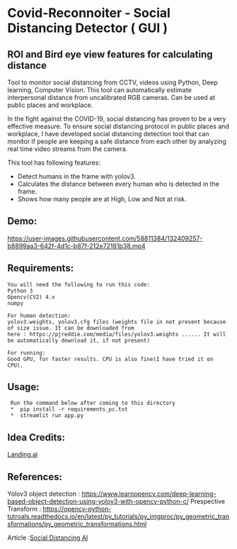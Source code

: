 # Covid-Reconnoiter - Social Distancing Detector ( GUI )
## ROI and Bird eye view features for calculating distance 
   Tool to monitor social distancing from CCTV, videos using Python, Deep learning, Computer Vision. This tool can 
   automatically estimate interpersonal distance from uncalibrated RGB cameras. Can be used at public places and workplace.

   In the fight against the COVID-19, social distancing has proven to be a very effective measure. To ensure social
   distancing protocol in public places and workplace, I have developed social distancing detection tool that can monitor
   if people are keeping a safe distance from each other by analyzing real time video streams from the camera.

   This tool has following features:

   * Detect humans in the frame with yolov3.
   * Calculates the distance between every human who is detected in the frame.
   * Shows how many people are at High, Low and Not at risk.
   

   ## Demo:

https://user-images.githubusercontent.com/58811384/132409257-b8899aa3-642f-4d1c-b87f-212e72181b38.mp4




## Requirements:

    You will need the following to run this code:
    Python 3
    Opencv(CV2) 4.x
    numpy
    
    For human detection:
    yolov3.weights, yolov3.cfg files (weights file in not present because of size issue. It can be downloaded from 
    here : https://pjreddie.com/media/files/yolov3.weights ...... It will be automatically download it, if not present)
    
    For running: 
    Good GPU, for faster results. CPU is also fine(I have tried it on CPU).
    
## Usage:
     Run the command below after coming to this directory
     *  pip install -r requirements_pc.txt
     *  streamlit run app.py
            

## Idea Credits:

   [Landing.ai](https://landing.ai/landing-ai-creates-an-ai-tool-to-help-customers-monitor-social-distancing-in-the-workplace/)
   
## References:

   Yolov3 object detection : https://www.learnopencv.com/deep-learning-based-object-detection-using-yolov3-with-opencv-python-c/
   Prespective Transform : https://opencv-python-tutroals.readthedocs.io/en/latest/py_tutorials/py_imgproc/py_geometric_transformations/py_geometric_transformations.html
   
   Article :[Social Distancing AI](https://medium.com/@birla.deepak26/social-distancing-ai-using-python-deep-learning-c26b20c9aa4c)
